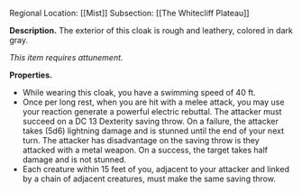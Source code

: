 Regional Location: [[Mist]]
Subsection: [[The Whitecliff Plateau]]

**Description.** The exterior of this cloak is rough and leathery, colored in dark gray. 

*This item requires attunement.*

**Properties.** 
- While wearing this cloak, you have a swimming speed of 40 ft.
- Once per long rest, when you are hit with a melee attack, you may use your reaction generate a powerful electric rebuttal. The attacker must succeed on a DC 13 Dexterity saving throw. On a failure, the attacker takes (5d6) lightning damage and is stunned until the end of your next turn. The attacker has disadvantage on the saving throw is they attacked with a metal weapon. On a success, the target takes half damage and is not stunned.
- Each creature within 15 feet of you, adjacent to your attacker and linked by a chain of adjacent creatures, must make the same saving throw.